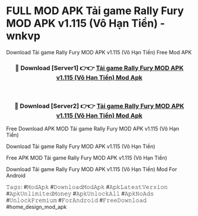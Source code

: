 # FULL MOD APK Tải game Rally Fury MOD APK v1.115 (Vô Hạn Tiền) - wnkvp
Download Tải game Rally Fury MOD APK v1.115 (Vô Hạn Tiền) Free Mod APK

<div align="center">
<h3>🔴 Download [Server1] 👉👉 <a href="https://apk-comot.site?title=Tải_game_Rally_Fury_MOD_APK_v1.115_(Vô_Hạn_Tiền)">Tải game Rally Fury MOD APK v1.115 (Vô Hạn Tiền) Mod Apk</a></h3><br>

<h3>🔴 Download [Server2] 👉👉 <a href="https://apk-comot.site?title=Tải_game_Rally_Fury_MOD_APK_v1.115_(Vô_Hạn_Tiền)">Tải game Rally Fury MOD APK v1.115 (Vô Hạn Tiền) Mod Apk</a></h3>
</div>


Free Download APK MOD Tải game Rally Fury MOD APK v1.115 (Vô Hạn Tiền)

Download Tải game Rally Fury MOD APK v1.115 (Vô Hạn Tiền) 

Free APK MOD Tải game Rally Fury MOD APK v1.115 (Vô Hạn Tiền) 

Download Tải game Rally Fury MOD APK v1.115 (Vô Hạn Tiền) Mod For Android

𝚃𝚊𝚐𝚜: #𝙼𝚘𝚍𝙰𝚙𝚔 #𝙳𝚘𝚠𝚗𝚕𝚘𝚊𝚍𝙼𝚘𝚍𝙰𝚙𝚔 #𝙰𝚙𝚔𝙻𝚊𝚝𝚎𝚜𝚝𝚅𝚎𝚛𝚜𝚒𝚘𝚗 #𝙰𝚙𝚔𝚄𝚗𝚕𝚒𝚖𝚒𝚝𝚎𝚍𝙼𝚘𝚗𝚎𝚢 #𝙰𝚙𝚔𝚄𝚗𝚕𝚘𝚌𝚔𝙰𝚕𝚕 #𝙰𝚙𝚔𝙽𝚘𝙰𝚍𝚜 #𝚄𝚗𝚕𝚘𝚌𝚔𝙿𝚛𝚎𝚖𝚒𝚞𝚖 #𝙵𝚘𝚛𝙰𝚗𝚍𝚛𝚘𝚒𝚍 #𝙵𝚛𝚎𝚎𝙳𝚘𝚠𝚗𝚕𝚘𝚊𝚍 #home_design_mod_apk